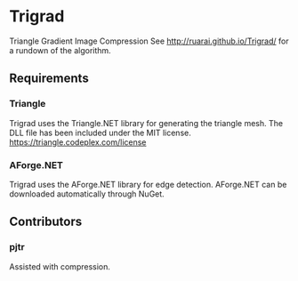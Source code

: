 # Trigrad
Triangle Gradient Image Compression
See http://ruarai.github.io/Trigrad/ for a rundown of the algorithm.

## Requirements
### Triangle
Trigrad uses the Triangle.NET library for generating the triangle mesh. The DLL file has been included under the MIT license.
https://triangle.codeplex.com/license
### AForge.NET
Trigrad uses the AForge.NET library for edge detection. AForge.NET can be downloaded automatically through NuGet.

## Contributors
### pjtr
Assisted with compression.
